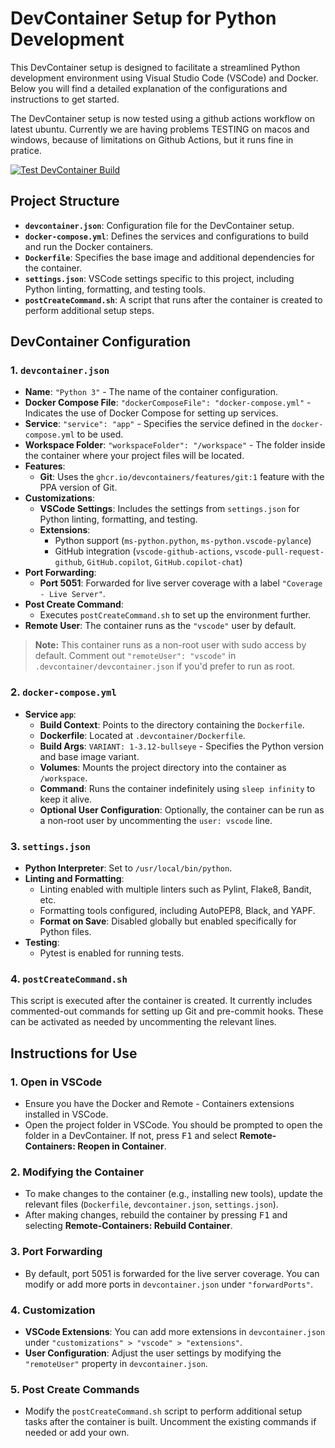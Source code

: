 # DevContainer Setup for Python Development

This DevContainer setup is designed to facilitate a streamlined Python development environment using Visual Studio Code (VSCode) and Docker. Below you will find a detailed explanation of the configurations and instructions to get started.

The DevContainer setup is now tested using a github actions workflow on latest ubuntu. Currently we are having problems TESTING on macos and windows, because of limitations on Github Actions, but it runs fine in pratice.

[![Test DevContainer Build](https://github.com/Leikaab/crudclient/actions/workflows/test_devcontainer.yml/badge.svg)](https://github.com/Leikaab/crudclient/actions/workflows/test_devcontainer.yml)

## Project Structure

- **`devcontainer.json`**: Configuration file for the DevContainer setup.
- **`docker-compose.yml`**: Defines the services and configurations to build and run the Docker containers.
- **`Dockerfile`**: Specifies the base image and additional dependencies for the container.
- **`settings.json`**: VSCode settings specific to this project, including Python linting, formatting, and testing tools.
- **`postCreateCommand.sh`**: A script that runs after the container is created to perform additional setup steps.

## DevContainer Configuration

### 1. `devcontainer.json`

- **Name**: `"Python 3"` - The name of the container configuration.
- **Docker Compose File**: `"dockerComposeFile": "docker-compose.yml"` - Indicates the use of Docker Compose for setting up services.
- **Service**: `"service": "app"` - Specifies the service defined in the `docker-compose.yml` to be used.
- **Workspace Folder**: `"workspaceFolder": "/workspace"` - The folder inside the container where your project files will be located.
- **Features**:
  - **Git**: Uses the `ghcr.io/devcontainers/features/git:1` feature with the PPA version of Git.
- **Customizations**:
  - **VSCode Settings**: Includes the settings from `settings.json` for Python linting, formatting, and testing.
  - **Extensions**:
    - Python support (`ms-python.python`, `ms-python.vscode-pylance`)
    - GitHub integration (`vscode-github-actions`, `vscode-pull-request-github`, `GitHub.copilot`, `GitHub.copilot-chat`)
- **Port Forwarding**:
  - **Port 5051**: Forwarded for live server coverage with a label `"Coverage - Live Server"`.
- **Post Create Command**:
  - Executes `postCreateCommand.sh` to set up the environment further.
- **Remote User**: The container runs as the `"vscode"` user by default.

> **Note:** This container runs as a non-root user with sudo access by default. Comment out `"remoteUser": "vscode"` in `.devcontainer/devcontainer.json` if you'd prefer to run as root.


### 2. `docker-compose.yml`

- **Service `app`**:
  - **Build Context**: Points to the directory containing the `Dockerfile`.
  - **Dockerfile**: Located at `.devcontainer/Dockerfile`.
  - **Build Args**: `VARIANT: 1-3.12-bullseye` - Specifies the Python version and base image variant.
  - **Volumes**: Mounts the project directory into the container as `/workspace`.
  - **Command**: Runs the container indefinitely using `sleep infinity` to keep it alive.
  - **Optional User Configuration**: Optionally, the container can be run as a non-root user by uncommenting the `user: vscode` line.

### 3. `settings.json`

- **Python Interpreter**: Set to `/usr/local/bin/python`.
- **Linting and Formatting**:
  - Linting enabled with multiple linters such as Pylint, Flake8, Bandit, etc.
  - Formatting tools configured, including AutoPEP8, Black, and YAPF.
  - **Format on Save**: Disabled globally but enabled specifically for Python files.
- **Testing**:
  - Pytest is enabled for running tests.

### 4. `postCreateCommand.sh`

This script is executed after the container is created. It currently includes commented-out commands for setting up Git and pre-commit hooks. These can be activated as needed by uncommenting the relevant lines.

## Instructions for Use

### 1. Open in VSCode

- Ensure you have the Docker and Remote - Containers extensions installed in VSCode.
- Open the project folder in VSCode. You should be prompted to open the folder in a DevContainer. If not, press <kbd>F1</kbd> and select **Remote-Containers: Reopen in Container**.

### 2. Modifying the Container

- To make changes to the container (e.g., installing new tools), update the relevant files (`Dockerfile`, `devcontainer.json`, `settings.json`).
- After making changes, rebuild the container by pressing <kbd>F1</kbd> and selecting **Remote-Containers: Rebuild Container**.

### 3. Port Forwarding

- By default, port 5051 is forwarded for the live server coverage. You can modify or add more ports in `devcontainer.json` under `"forwardPorts"`.

### 4. Customization

- **VSCode Extensions**: You can add more extensions in `devcontainer.json` under `"customizations" > "vscode" > "extensions"`.
- **User Configuration**: Adjust the user settings by modifying the `"remoteUser"` property in `devcontainer.json`.

### 5. Post Create Commands

- Modify the `postCreateCommand.sh` script to perform additional setup tasks after the container is built. Uncomment the existing commands if needed or add your own.
